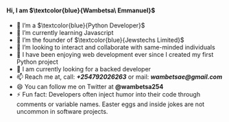 #### Hi, I am $\textcolor{blue}{Wambetsa\ Emmanuel}$

- 🔭 I’m a $\textcolor{blue}{Python Developer}$
- 🌱 I’m currently learning Javascript
- 🌱 I’m the founder of $\textcolor{blue}{Jewstechs Limited}$
- 👯 I’m looking to interact and collaborate with same-minded individuals
- 🤔 I have been enjoying web development ever since I created my first Python project
- 💬 I am currently looking for a backed developer
- 📫 Reach me at, call: ___+254792026263___ or mail: ___wambetsae@gmail.com___
- 😄 You can follow me on Twitter at __@wambetsa254__
- ⚡ Fun fact: Developers often inject humor into their code through comments or variable names. Easter eggs and inside jokes are not uncommon in software projects.

